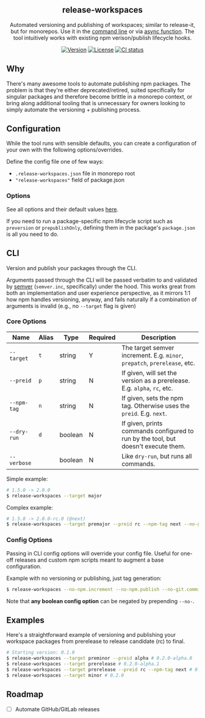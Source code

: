 <h2 align="center">release-workspaces</h2>
<p align="center">Automated versioning and publishing of workspaces; similar to release-it, but for monorepos. Use it in the <a href="#cli">command line</a> or via <a href="#functional-utility">async function</a>. The tool intuitively works with existing npm verison/publish lifecycle hooks.</p>
<p align="center">
  <a href="https://www.npmjs.com/package/release-workspaces"><img src="https://img.shields.io/npm/v/release-workspaces.svg?sanitize=true&style=flat-square" alt="Version"></a>
  <a href="https://github.com/geotrev/release-workspaces/blob/main/LICENSE"><img src="https://img.shields.io/npm/l/release-workspaces.svg?sanitize=true&style=flat-square" alt="License"></a>
  <a href="https://github.com/geotrev/release-workspaces/actions/workflows/test.yml?query=branch%3Amain"><img src="https://badgen.net/github/checks/geotrev/release-workspaces/main?style=flat-square" alt="CI status" /></a>
</p>

## Why

There's many awesome tools to automate publishing npm packages. The problem is that they're either deprecated/retired, suited specifically for singular packages and therefore become brittle in a monorepo context, or bring along additional tooling that is unnecessary for owners looking to simply automate the versioning + publishing process.

## Configuration

While the tool runs with sensible defaults, you can create a configuration of your own with the following options/overrides.

Define the config file one of few ways:

- `.release-workspaces.json` file in monorepo root
- `"release-workspaces"` field of package.json

### Options

See all options and their default values [here](bin/helpers/config-default.js).

If you need to run a package-specific npm lifecycle script such as `preversion` or `prepublishOnly`, defining them in the package's `package.json` is all you need to do.

## CLI

Version and publish your packages through the CLI.

Arguments passed through the CLI will be passed verbatim to and validated by [semver](https://www.npmjs.com/package/semver) (`semver.inc`, specifically) under the hood. This works great from both an implementation and user experience perspective, as it mirrors 1:1 how npm handles versioning, anyway, and fails naturally if a combination of arguments is invalid (e.g., no `--target` flag is given)

### Core Options

| Name        | Alias | Type    | Required | Description                                                                        |
| ----------- | ----- | ------- | -------- | ---------------------------------------------------------------------------------- |
| `--target`  | `t`   | string  | Y        | The target semver increment. E.g. `minor`, `prepatch`, `prerelease`, etc.          |
| `--preid`   | `p`   | string  | N        | If given, will set the version as a prerelease. E.g. `alpha`, `rc`, etc.           |
| `--npm-tag` | `n`   | string  | N        | If given, sets the npm tag. Otherwise uses the `preid`. E.g. `next`.               |
| `--dry-run` | `d`   | boolean | N        | If given, prints commands configured to run by the tool, but doesn't execute them. |
| `--verbose` |       | boolean | N        | Like `dry-run`, but runs all commands.                                             |

Simple example:

```sh
# 1.5.0 -> 2.0.0
$ release-workspaces --target major
```

Complex example:

```sh
# 1.5.0 -> 2.0.0-rc.0 (@next)
$ release-workspaces --target premajor --preid rc --npm-tag next --no-git.tag
```

### Config Options

Passing in CLI config options will override your config file. Useful for one-off releases and custom npm scripts meant to augment a base configuration.

Example with no versioning or publishing, just tag generation:

```sh
$ release-workspaces --no-npm.increment --no-npm.publish --no-git.commit
```

Note that **any boolean config option** can be negated by prepending `--no-`.

## Examples

Here's a straightforward example of versioning and publishing your workspace packages from prerelease to release candidate (rc) to final.

```sh
# Starting version: 0.1.0
$ release-workspaces --target preminor --preid alpha # 0.2.0-alpha.0
$ release-workspaces --target prerelease # 0.2.0-alpha.1
$ release-workspaces --target prerelease --preid rc --npm-tag next # 0.2.0-rc.0 (using 'next' npm tag)
$ release-workspaces --target minor # 0.2.0
```

## Roadmap

- [ ] Automate GitHub/GitLab releases
